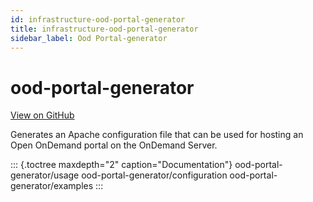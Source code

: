 ```yaml
---
id: infrastructure-ood-portal-generator
title: infrastructure-ood-portal-generator
sidebar_label: Ood Portal-generator
---
```

ood-portal-generator
====================

[View on
GitHub](https://github.com/OSC/ondemand/tree/master/ood-portal-generator)

Generates an Apache configuration file that can be used for hosting an
Open OnDemand portal on the OnDemand Server.

::: {.toctree maxdepth="2" caption="Documentation"}
ood-portal-generator/usage ood-portal-generator/configuration
ood-portal-generator/examples
:::
